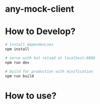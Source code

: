 # any-mock-client

# How to Develop?

``` bash
# install dependencies
npm install

# serve with hot reload at localhost:8080
npm run dev

# build for production with minification
npm run build

```

# How to use?
